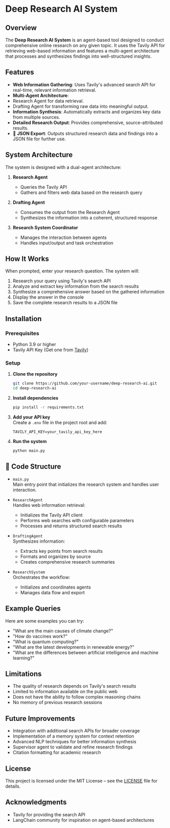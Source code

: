 
# Deep Research AI System

##  Overview

The **Deep Research AI System** is an agent-based tool designed to conduct comprehensive online research on any given topic. It uses the Tavily API for retrieving web-based information and features a multi-agent architecture that processes and synthesizes findings into well-structured insights.

##  Features

-  **Web Information Gathering**: Uses Tavily's advanced search API for real-time, relevant information retrieval.
-  **Multi-Agent Architecture**:
  - Research Agent for data retrieval.
  - Drafting Agent for transforming raw data into meaningful output.
-  **Information Synthesis**: Automatically extracts and organizes key data from multiple sources.
-  **Detailed Research Output**: Provides comprehensive, source-attributed results.
- 💾 **JSON Export**: Outputs structured research data and findings into a JSON file for further use.

##  System Architecture

The system is designed with a dual-agent architecture:

1. **Research Agent**  
   - Queries the Tavily API  
   - Gathers and filters web data based on the research query

2. **Drafting Agent**  
   - Consumes the output from the Research Agent  
   - Synthesizes the information into a coherent, structured response

3. **Research System Coordinator**  
   - Manages the interaction between agents  
   - Handles input/output and task orchestration

##  How It Works

When prompted, enter your research question. The system will:

1. Research your query using Tavily's search API  
2. Analyze and extract key information from the search results  
3. Synthesize a comprehensive answer based on the gathered information  
4. Display the answer in the console  
5. Save the complete research results to a JSON file  

##  Installation

###  Prerequisites

- Python 3.9 or higher  
- Tavily API Key (Get one from [Tavily](https://tavily.com/))  

###  Setup

1. **Clone the repository**  
   ```bash
   git clone https://github.com/your-username/deep-research-ai.git
   cd deep-research-ai
   ```

2. **Install dependencies**  
   ```bash
   pip install -r requirements.txt
   ```

3. **Add your API key**  
   Create a `.env` file in the project root and add:
   ```env
   TAVILY_API_KEY=your_tavily_api_key_here
   ```

4. **Run the system**  
   ```bash
   python main.py
   ```

## 🧾 Code Structure

- `main.py`  
  Main entry point that initializes the research system and handles user interaction.

- `ResearchAgent`  
  Handles web information retrieval:
  - Initializes the Tavily API client  
  - Performs web searches with configurable parameters  
  - Processes and returns structured search results

- `DraftingAgent`  
  Synthesizes information:
  - Extracts key points from search results  
  - Formats and organizes by source  
  - Creates comprehensive research summaries

- `ResearchSystem`  
  Orchestrates the workflow:
  - Initializes and coordinates agents  
  - Manages data flow and export  

##  Example Queries

Here are some examples you can try:

- "What are the main causes of climate change?"
- "How do vaccines work?"
- "What is quantum computing?"
- "What are the latest developments in renewable energy?"
- "What are the differences between artificial intelligence and machine learning?"

##  Limitations

- The quality of research depends on Tavily's search results  
- Limited to information available on the public web  
- Does not have the ability to follow complex reasoning chains  
- No memory of previous research sessions  

##  Future Improvements

- Integration with additional search APIs for broader coverage  
- Implementation of a memory system for context retention  
- Advanced NLP techniques for better information synthesis  
- Supervisor agent to validate and refine research findings  
- Citation formatting for academic research  

##  License

This project is licensed under the MIT License – see the [LICENSE](LICENSE) file for details.

##  Acknowledgments

- Tavily for providing the search API  
- LangChain community for inspiration on agent-based architectures

